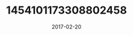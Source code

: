 ---
title: "1454101173308802458"
cover: "2017-02-20 14.46.29 1454101173308802458_46248401"
photo: "2017-02-20 14.46.29 1454101173308802458_46248401"
date: "2017-02-20"
type: "photo"
---